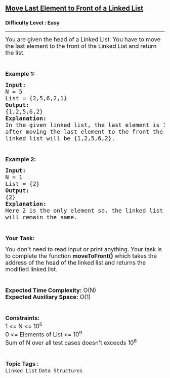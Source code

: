 <h2><a href="https://www.geeksforgeeks.org/problems/move-last-element-to-front-of-a-linked-list/1?page=2&category=Linked%20List&difficulty=Easy&sortBy=submissions">Move Last Element to Front of a Linked List</a></h2><h3>Difficulty Level : Easy</h3><hr><div class="problems_problem_content__Xm_eO"><p><span style="font-size:18px">You are given the head of a Linked List. You have to move the last element to the front of the Linked List and return the list.</span></p>

<p>&nbsp;</p>

<p><span style="font-size:18px"><strong>Example 1:</strong></span></p>

<pre><span style="font-size:18px"><strong>Input:</strong></span><span style="font-size:18px"><strong>
</strong>N = 5
List = {2,5,6,2,1}<strong>
Output:</strong></span><span style="font-size:18px"><strong>
</strong>{1,2,5,6,2}<strong>
Explanation:
</strong>In the given linked list, the last element is 1,
after moving the last element to the front the
linked list will be {1,2,5,6,2}.</span></pre>

<p>&nbsp;</p>

<p><span style="font-size:18px"><strong>Example 2:</strong></span></p>

<pre><span style="font-size:18px"><strong>Input:
</strong>N = 1
List = {2}<strong>
Output:
</strong>{2}<strong>
Explanation:
</strong>Here 2 is the only element so, the linked list
will remain the same.</span></pre>

<p>&nbsp;</p>

<p><span style="font-size:18px"><strong>Your Task:</strong></span></p>

<p><span style="font-size:18px">You don't need to read input or print anything. Your task is to complete the function <strong>moveToFront()</strong>&nbsp;which takes the address of the head of the linked list&nbsp;and returns the modified linked list.</span></p>

<p>&nbsp;</p>

<p><span style="font-size:18px"><strong>Expected Time Complexity:</strong>&nbsp;O(N)<br>
<strong>Expected Auxiliary Space:</strong>&nbsp;O(1)</span></p>

<p>&nbsp;</p>

<p><span style="font-size:18px"><strong>Constraints:</strong><br>
1 &lt;= N&nbsp;&lt;= 10<sup>5</sup><br>
0 &lt;= Elements of List&nbsp;&lt;= 10<sup>9</sup><br>
Sum of N over all test cases doesn't exceeds 10<sup>6</sup></span></p>
</div><br><p><span style=font-size:18px><strong>Topic Tags : </strong><br><code>Linked List</code>&nbsp;<code>Data Structures</code>&nbsp;